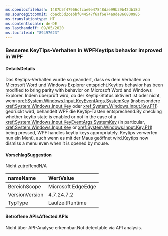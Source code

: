 ```yaml
---
ms.openlocfilehash: 1487b5f47966cfcae0e47848dae99b39b42db18d
ms.sourcegitcommit: cbacb5d2cebbf044547f6af6e74a9de866800985
ms.translationtype: HT
ms.contentlocale: de-DE
ms.lasthandoff: 09/05/2020
ms.locfileid: "89497623"
---
```

### <a name="keytips-behavior-improved-in-wpf"></a><span data-ttu-id="eb8aa-101">Besseres KeyTips-Verhalten in WPF</span><span class="sxs-lookup"><span data-stu-id="eb8aa-101">Keytips behavior improved in WPF</span></span>

#### <a name="details"></a><span data-ttu-id="eb8aa-102">Details</span><span class="sxs-lookup"><span data-stu-id="eb8aa-102">Details</span></span>

<span data-ttu-id="eb8aa-103">Das Keytips-Verhalten wurde so geändert, dass es dem Verhalten von Microsoft Word und Windows Explorer entspricht.</span><span class="sxs-lookup"><span data-stu-id="eb8aa-103">Keytips behavior has been modified to bring parity with behavior on Microsoft Word and Windows Explorer.</span></span> <span data-ttu-id="eb8aa-104">Indem überprüft wird, ob der Keytip-Status aktiviert ist oder nicht, wenn <xref:System.Windows.Input.KeyEventArgs.SystemKey> (insbesondere <xref:System.Windows.Input.Key> oder <xref:System.Windows.Input.Key.F11>) gedrückt wird, behandelt WPF die Keytip-Tasten entsprechend.</span><span class="sxs-lookup"><span data-stu-id="eb8aa-104">By checking whether keytip state is enabled or not in the case of a <xref:System.Windows.Input.KeyEventArgs.SystemKey> (in particular, <xref:System.Windows.Input.Key> or <xref:System.Windows.Input.Key.F11>) being pressed, WPF handles keytip keys appropriately.</span></span> <span data-ttu-id="eb8aa-105">Keytips verwerfen nun ein Menü, auch wenn es mit der Maus geöffnet wird.</span><span class="sxs-lookup"><span data-stu-id="eb8aa-105">Keytips now dismiss a menu even when it is opened by mouse.</span></span>

#### <a name="suggestion"></a><span data-ttu-id="eb8aa-106">Vorschlag</span><span class="sxs-lookup"><span data-stu-id="eb8aa-106">Suggestion</span></span>

<span data-ttu-id="eb8aa-107">Nicht zutreffend</span><span class="sxs-lookup"><span data-stu-id="eb8aa-107">N/A</span></span>

| <span data-ttu-id="eb8aa-108">name</span><span class="sxs-lookup"><span data-stu-id="eb8aa-108">Name</span></span>    | <span data-ttu-id="eb8aa-109">Wert</span><span class="sxs-lookup"><span data-stu-id="eb8aa-109">Value</span></span>       |
|:--------|:------------|
| <span data-ttu-id="eb8aa-110">Bereich</span><span class="sxs-lookup"><span data-stu-id="eb8aa-110">Scope</span></span>   |<span data-ttu-id="eb8aa-111">Microsoft Edge</span><span class="sxs-lookup"><span data-stu-id="eb8aa-111">Edge</span></span>|
|<span data-ttu-id="eb8aa-112">Version</span><span class="sxs-lookup"><span data-stu-id="eb8aa-112">Version</span></span>|<span data-ttu-id="eb8aa-113">4.7.2</span><span class="sxs-lookup"><span data-stu-id="eb8aa-113">4.7.2</span></span>|
|<span data-ttu-id="eb8aa-114">Typ</span><span class="sxs-lookup"><span data-stu-id="eb8aa-114">Type</span></span>|<span data-ttu-id="eb8aa-115">Laufzeit</span><span class="sxs-lookup"><span data-stu-id="eb8aa-115">Runtime</span></span>|

#### <a name="affected-apis"></a><span data-ttu-id="eb8aa-116">Betroffene APIs</span><span class="sxs-lookup"><span data-stu-id="eb8aa-116">Affected APIs</span></span>

<span data-ttu-id="eb8aa-117">Nicht über API-Analyse erkennbar.</span><span class="sxs-lookup"><span data-stu-id="eb8aa-117">Not detectable via API analysis.</span></span>

<!--

#### Affected APIs

Not detectable via API analysis.

-->
